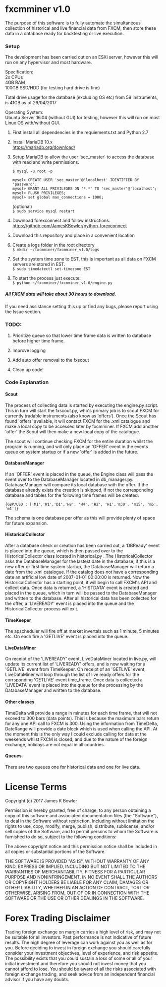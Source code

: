 # fxcmminer v1.0

The purpose of this software is to fully automate the simultaneous collection of historical and live financial data from FXCM, then store these data in a database ready for backtesting or live execution.

### Setup
The development has been carried out on an ESXi server, however this will run on any hypervisor and most hardware.

Specification:  
   2x CPUs  
   4GB RAM  
   100GB SSD/HDD (for testing hard drive is fine)  

Total drive usage for the database (excluding OS etc) from 59 instruments, is 41GB as of 29/04/2017

Operating System:  
   Ubuntu Server 16.04 (without GUI) for testing, however this will run on most Linux OS with/without GUI.  

1. First install all dependencies in the requiements.txt and Python 2.7

2. Install MariaDB 10.x  
  https://mariadb.org/download/

3. Setup MariaDB to allow the user 'sec_master' to access the database with read and write permissions.

   `$ mysql -u root -p`  
 
   `mysql> CREATE USER 'sec_master'@'localhost' IDENTIFIED BY 'password';`  
   `mysql> GRANT ALL PRIVILEGES ON '*.*' TO 'sec_master'@'localhost';`  
   `mysql> FLUSH PRIVILEGES;`  
   `mysql> set global max_connections = 1000;`  

   (optional)  
   `$ sudo service mysql restart`  

4. Download forexconnect and follow instructions.  
 https://github.com/JamesKBowler/python-forexconnect  

5. Download this repository and place in a convenient location

6. Create a logs folder in the root directory  
 `$ mkdir ~/fxcmminer/fxcmminer_v1.0/logs`  
 
7. Set the system time zone to EST, this is important as all data on FXCM servers are stored in EST.  
 `$ sudo timedatectl set-timezone EST`  

8. To start the process just execute:  
 `$ python ~/fxcmminer/fxcmminer_v1.0/engine.py`  

##### All FXCM data will take about 30 hours to download.

If you need assistance setting this up or find any bugs, please report using the Issue section.

### TODO:

1. Prioritize queue so that lower time frame data is written to database before higher time frame.

2. Improve logging

3. Add auto offer removal to the fxscout

4. Clean up code!

### Code Explanation

#### Scout

The process of collecting data is started by executing the engine.py script. This in turn will start the fxscout.py, who's primary job is to scout FXCM for currently tradable instruments (also know as 'offers'). Once the Scout has found 'offers' available, it will contact FXCM for the .xml catalogue and make a local copy to be accessed later by fxcmminer. If FXCM add another 'offer' the Scout will then make a new local copy of the catalogue. 

The scout will continue checking FXCM for the entire duration whilst the program is running, and will only place an 'OFFER' event in the events queue on system startup or if a new 'offer' is added in the future.

#### DatabaseManager

If an 'OFFER' event is placed in the queue, the Engine class will pass the event over to the DatabaseManager located in db_manager.py. DatabaseManager will compare its local database with the offer. If the database already exists the creation is skipped, if not the corresponding database and tables for the following time frames will be created.

  `{GBP/USD : ['M1','W1','D1','H8', 'H4', 'H2', 'H1','m30', 'm15', 'm5', 'm1']}`

The schema is one database per offer as this will provide plenty of space for future expansion.

#### HistoricalCollector 

After a database check or creation has been carried out, a 'DBReady' event is placed into the queue, which is then passed over to the HistoricalCollector class located in historical.py .
The HistoricalCollector asks the DatabaseManager for the lastest date in the database, if this is a new offer or first time system startup, the DatabaseManager will return a date from the .xml catalogue. If the catalog does not have a corresponding date an artificial low date of 2007-01-01 00:00:00 is returned.
Now the HistoricalCollector has a starting point, it will begin to call FXCM's API and collect data. Once data is returned, a 'HISTDATA' event is created and placed in the queue, which in turn will be passed to the DatabaseManager and written to the database.
After all historical data has been collected for the offer, a 'LIVEREADY' event is placed into the queue and the HistoricalCollector process will exit.

#### TimeKeeper
The apscheduler will fire off at market invertals such as 1 minute, 5 minutes etc. On each fire a 'GETLIVE' event is placed into the queue.

#### LiveDataMiner 

On receipt of the 'LIVEREADY' event, LiveDataMiner located in live.py, will update its current list of 'LIVEREADY' offers, and is now waiting for a 'GETLIVE' event from TimeKeeper. On receipt of an 'GETLIVE' event, LiveDataMiner will loop through the list of live ready offers for the corrsponding 'GETLIVE' event time_frame. Once data is collected a 'LIVEDATA' event is placed into the queue for the processing by the DatabaseManager and written to the database.

#### Other classes 

TimeDelta will provide a range in minutes for each time frame, that will not exceed to 300 bars (data points). This is because the maximum bars return for any one API call to FXCM is 300.
Using the information from TimeDelta, DateRange will provide a date block which is used when calling the API. At the moment this is the only way I could exclude calling for data at the weekends whilst FXCM is closed, and due to the nature of the foreign exchange, holidays are not equal in all countries.

#### Queues
There are two queues one for historical data and one for live data.

# License Terms  

Copyright (c) 2017 James K Bowler  

Permission is hereby granted, free of charge, to any person obtaining a copy of this software and associated documentation files (the "Software"), to deal in the Software without restriction, including without limitation the rights to use, copy, modify, merge, publish, distribute, sublicense, and/or sell copies of the Software, and to permit persons to whom the Software is furnished to do so, subject to the following conditions:  

The above copyright notice and this permission notice shall be included in all copies or substantial portions of the Software.  

THE SOFTWARE IS PROVIDED "AS IS", WITHOUT WARRANTY OF ANY KIND, EXPRESS OR IMPLIED, INCLUDING BUT NOT LIMITED TO THE WARRANTIES OF MERCHANTABILITY, FITNESS FOR A PARTICULAR PURPOSE AND NONINFRINGEMENT. IN NO EVENT SHALL THE AUTHORS OR COPYRIGHT HOLDERS BE LIABLE FOR ANY CLAIM, DAMAGES OR OTHER LIABILITY, WHETHER IN AN ACTION OF CONTRACT, TORT OR OTHERWISE, ARISING FROM, OUT OF OR IN CONNECTION WITH THE SOFTWARE OR THE USE OR OTHER DEALINGS IN THE SOFTWARE.  

# Forex Trading Disclaimer  

Trading foreign exchange on margin carries a high level of risk, and may not be suitable for all investors. Past performance is not indicative of future results. The high degree of leverage can work against you as well as for you. Before deciding to invest in foreign exchange you should carefully consider your investment objectives, level of experience, and risk appetite. The possibility exists that you could sustain a loss of some or all of your initial investment and therefore you should not invest money that you cannot afford to lose. You should be aware of all the risks associated with foreign exchange trading, and seek advice from an independent financial advisor if you have any doubts.
